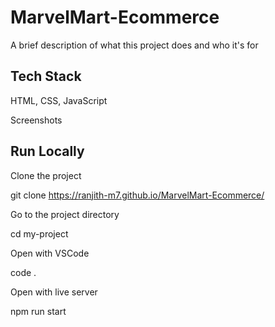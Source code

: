 # MarvelMart-Ecommerce

A brief description of what this project does and who it's for

## Tech Stack
  HTML, CSS, JavaScript

Screenshots

## Run Locally
Clone the project

  git clone https://ranjith-m7.github.io/MarvelMart-Ecommerce/
  
Go to the project directory

  cd my-project
  
Open with VSCode

  code .
  
Open with live server

  npm run start
